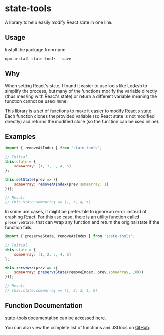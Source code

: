 # state-tools
A library to help easily modify React state in one line.

## Usage
Install the package from npm:
```
npm install state-tools --save
```

## Why
When setting React's state, I found it easier to use tools like Lodash
to simplify the process, but many of the functions modify the variable
directly (thus messing with React's state) or return a different variable
meaning the function cannot be used inline.

This library is a set of functions to make it easier to modify React's state.
Each function clones the provided variable (so React state is not modified directly)
and returns the modified clone (so the function can be used inline).

## Examples
```javascript
import { removeAtIndex } from 'state-tools';

// Initial
this.state = {
    someArray: [1, 2, 3, 4, 5]
};

this.setState(prev => ({
    someArray: removeAtIndex(prev.someArray, 1)
}));

// Result
// this.state.someArray == [1, 3, 4, 5]
```

In some use cases, it might be preferable to ignore an error instead of crashing React.
For this use case, there is an utility function called `preserveState`, that can wrap
any function and return the original state if the function fails.
```javascript
import { preserveState, removeAtIndex } from 'state-tools';

// Initial
this.state = {
    someArray: [1, 2, 3, 4, 5]
};

this.setState(prev => ({
    someArray: preserveState(removeIndex, prev.someArray, 100))
}));

// Result
// this.state.someArray == [1, 2, 3, 4, 5]
```

## Function Documentation
state-tools documentation can be accessed [here](https://josh-mcfarlin.github.io/state-tools/api/).

You can also view the complete list of functions and JSDocs on
[GitHub](https://github.com/Josh-McFarlin/state-tools/tree/master/src).
